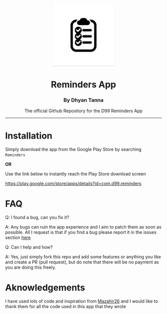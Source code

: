 <div align="center">
  <a href="https://github.com/D99-1/Reminders-App">
    <img src="/assets/icon1.png" alt="Logo" width="200" height="200">
  </a>  
  
# Reminders App
### By Dhyan Tanna
  
The official Github Repository for the D99 Reminders App

  ---
</div>


# Installation

Simply download the app from the Google Play Store by searching `Reminders`

**OR**

Use the link below to instantly reach the Play Store download screen

https://play.google.com/store/apps/details?id=com.d99.reminders


# FAQ

Q: I found a bug, can you fix it?

A: Any bugs can ruin the app experience and I aim to patch them as soon as possible. All I request is that if you find a bug please report it in the issues section <a href="https://github.com/D99-1/Reminders-App/issues">here</a>

Q: Can I help and how?

A: Yes, just simply fork this repo and add some features or anything you like and create a PR (pull request), but do note that there will be no payment as you are doing this freely.

# Aknowledgements
I have used lots of code and inspiration from <a href="https://github.com/Mazahir26/Reminder-App">Mazahir26</a> and I would like to thank them for all the code used in this app that they wrote
